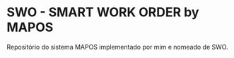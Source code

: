 # SWO - SMART WORK ORDER by MAPOS
Repositório do sistema MAPOS implementado por mim e nomeado de SWO.

